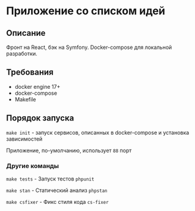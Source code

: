 # Приложение со списком идей
## Описание
Фронт на React, бэк на Symfony. Docker-compose для локальной разработки.

## Требования
- docker engine 17+
- docker-compose
- Makefile

## Порядок запуска
`make init` - запуск сервисов, описанных в docker-compose и установка зависимостей

Приложение, по-умолчанию, использует `88` порт

### Другие команды
`make tests` - Запуск тестов `phpunit`

`make stan` - Статический анализ `phpstan`

`make csfixer` - Фикс стиля кода `cs-fixer`